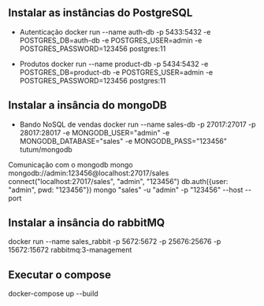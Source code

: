 

## Instalar as instâncias do PostgreSQL
* Autenticação
docker run --name auth-db -p 5433:5432 -e POSTGRES_DB=auth-db -e POSTGRES_USER=admin -e POSTGRES_PASSWORD=123456 postgres:11

* Produtos
docker run --name product-db -p 5434:5432 -e POSTGRES_DB=product-db -e POSTGRES_USER=admin -e POSTGRES_PASSWORD=123456 postgres:11

## Instalar a insância do mongoDB
* Bando NoSQL de vendas
docker run --name sales-db -p 27017:27017 -p 28017:28017 -e MONGODB_USER="admin" -e MONGODB_DATABASE="sales" -e MONGODB_PASS="123456" tutum/mongodb

Comunicação com o mongodb
mongo mongodb://admin:123456@localhost:27017/sales
connect("localhost:27017/sales", "admin", "123456")
db.auth({user: "admin", pwd: "123456"})
mongo "sales" -u "admin" -p "123456" --host <host> --port <port>

## Instalar a insância do rabbitMQ
docker run --name sales_rabbit -p 5672:5672 -p 25676:25676 -p 15672:15672 rabbitmq:3-management

## Executar o compose
docker-compose up --build